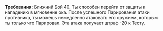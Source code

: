 **Требования:** Ближний Бой 40.
Ты способен перейти от защиты к нападению в мгновение ока. После успешного Парирования атаки противника, ты можешь немедленно атаковать его оружием, которым ты только что Парировал. Эта атака получает штраф -20 к Тесту.